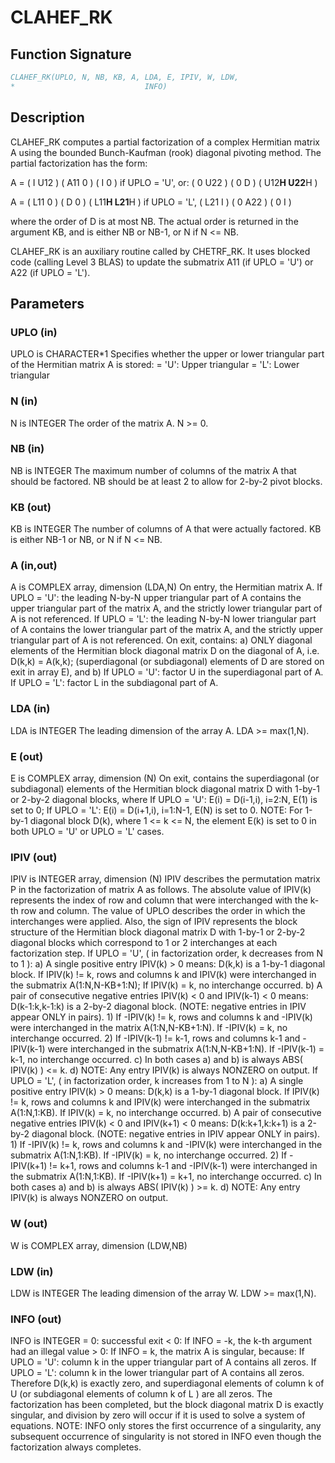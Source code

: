# CLAHEF_RK

## Function Signature

```fortran
CLAHEF_RK(UPLO, N, NB, KB, A, LDA, E, IPIV, W, LDW,
*                             INFO)
```

## Description

 CLAHEF_RK computes a partial factorization of a complex Hermitian
 matrix A using the bounded Bunch-Kaufman (rook) diagonal
 pivoting method. The partial factorization has the form:

 A  =  ( I  U12 ) ( A11  0  ) (  I       0    )  if UPLO = 'U', or:
       ( 0  U22 ) (  0   D  ) ( U12**H U22**H )

 A  =  ( L11  0 ) (  D   0  ) ( L11**H L21**H )  if UPLO = 'L',
       ( L21  I ) (  0  A22 ) (  0       I    )

 where the order of D is at most NB. The actual order is returned in
 the argument KB, and is either NB or NB-1, or N if N <= NB.

 CLAHEF_RK is an auxiliary routine called by CHETRF_RK. It uses
 blocked code (calling Level 3 BLAS) to update the submatrix
 A11 (if UPLO = 'U') or A22 (if UPLO = 'L').

## Parameters

### UPLO (in)

UPLO is CHARACTER*1 Specifies whether the upper or lower triangular part of the Hermitian matrix A is stored: = 'U': Upper triangular = 'L': Lower triangular

### N (in)

N is INTEGER The order of the matrix A. N >= 0.

### NB (in)

NB is INTEGER The maximum number of columns of the matrix A that should be factored. NB should be at least 2 to allow for 2-by-2 pivot blocks.

### KB (out)

KB is INTEGER The number of columns of A that were actually factored. KB is either NB-1 or NB, or N if N <= NB.

### A (in,out)

A is COMPLEX array, dimension (LDA,N) On entry, the Hermitian matrix A. If UPLO = 'U': the leading N-by-N upper triangular part of A contains the upper triangular part of the matrix A, and the strictly lower triangular part of A is not referenced. If UPLO = 'L': the leading N-by-N lower triangular part of A contains the lower triangular part of the matrix A, and the strictly upper triangular part of A is not referenced. On exit, contains: a) ONLY diagonal elements of the Hermitian block diagonal matrix D on the diagonal of A, i.e. D(k,k) = A(k,k); (superdiagonal (or subdiagonal) elements of D are stored on exit in array E), and b) If UPLO = 'U': factor U in the superdiagonal part of A. If UPLO = 'L': factor L in the subdiagonal part of A.

### LDA (in)

LDA is INTEGER The leading dimension of the array A. LDA >= max(1,N).

### E (out)

E is COMPLEX array, dimension (N) On exit, contains the superdiagonal (or subdiagonal) elements of the Hermitian block diagonal matrix D with 1-by-1 or 2-by-2 diagonal blocks, where If UPLO = 'U': E(i) = D(i-1,i), i=2:N, E(1) is set to 0; If UPLO = 'L': E(i) = D(i+1,i), i=1:N-1, E(N) is set to 0. NOTE: For 1-by-1 diagonal block D(k), where 1 <= k <= N, the element E(k) is set to 0 in both UPLO = 'U' or UPLO = 'L' cases.

### IPIV (out)

IPIV is INTEGER array, dimension (N) IPIV describes the permutation matrix P in the factorization of matrix A as follows. The absolute value of IPIV(k) represents the index of row and column that were interchanged with the k-th row and column. The value of UPLO describes the order in which the interchanges were applied. Also, the sign of IPIV represents the block structure of the Hermitian block diagonal matrix D with 1-by-1 or 2-by-2 diagonal blocks which correspond to 1 or 2 interchanges at each factorization step. If UPLO = 'U', ( in factorization order, k decreases from N to 1 ): a) A single positive entry IPIV(k) > 0 means: D(k,k) is a 1-by-1 diagonal block. If IPIV(k) != k, rows and columns k and IPIV(k) were interchanged in the submatrix A(1:N,N-KB+1:N); If IPIV(k) = k, no interchange occurred. b) A pair of consecutive negative entries IPIV(k) < 0 and IPIV(k-1) < 0 means: D(k-1:k,k-1:k) is a 2-by-2 diagonal block. (NOTE: negative entries in IPIV appear ONLY in pairs). 1) If -IPIV(k) != k, rows and columns k and -IPIV(k) were interchanged in the matrix A(1:N,N-KB+1:N). If -IPIV(k) = k, no interchange occurred. 2) If -IPIV(k-1) != k-1, rows and columns k-1 and -IPIV(k-1) were interchanged in the submatrix A(1:N,N-KB+1:N). If -IPIV(k-1) = k-1, no interchange occurred. c) In both cases a) and b) is always ABS( IPIV(k) ) <= k. d) NOTE: Any entry IPIV(k) is always NONZERO on output. If UPLO = 'L', ( in factorization order, k increases from 1 to N ): a) A single positive entry IPIV(k) > 0 means: D(k,k) is a 1-by-1 diagonal block. If IPIV(k) != k, rows and columns k and IPIV(k) were interchanged in the submatrix A(1:N,1:KB). If IPIV(k) = k, no interchange occurred. b) A pair of consecutive negative entries IPIV(k) < 0 and IPIV(k+1) < 0 means: D(k:k+1,k:k+1) is a 2-by-2 diagonal block. (NOTE: negative entries in IPIV appear ONLY in pairs). 1) If -IPIV(k) != k, rows and columns k and -IPIV(k) were interchanged in the submatrix A(1:N,1:KB). If -IPIV(k) = k, no interchange occurred. 2) If -IPIV(k+1) != k+1, rows and columns k-1 and -IPIV(k-1) were interchanged in the submatrix A(1:N,1:KB). If -IPIV(k+1) = k+1, no interchange occurred. c) In both cases a) and b) is always ABS( IPIV(k) ) >= k. d) NOTE: Any entry IPIV(k) is always NONZERO on output.

### W (out)

W is COMPLEX array, dimension (LDW,NB)

### LDW (in)

LDW is INTEGER The leading dimension of the array W. LDW >= max(1,N).

### INFO (out)

INFO is INTEGER = 0: successful exit < 0: If INFO = -k, the k-th argument had an illegal value > 0: If INFO = k, the matrix A is singular, because: If UPLO = 'U': column k in the upper triangular part of A contains all zeros. If UPLO = 'L': column k in the lower triangular part of A contains all zeros. Therefore D(k,k) is exactly zero, and superdiagonal elements of column k of U (or subdiagonal elements of column k of L ) are all zeros. The factorization has been completed, but the block diagonal matrix D is exactly singular, and division by zero will occur if it is used to solve a system of equations. NOTE: INFO only stores the first occurrence of a singularity, any subsequent occurrence of singularity is not stored in INFO even though the factorization always completes.

